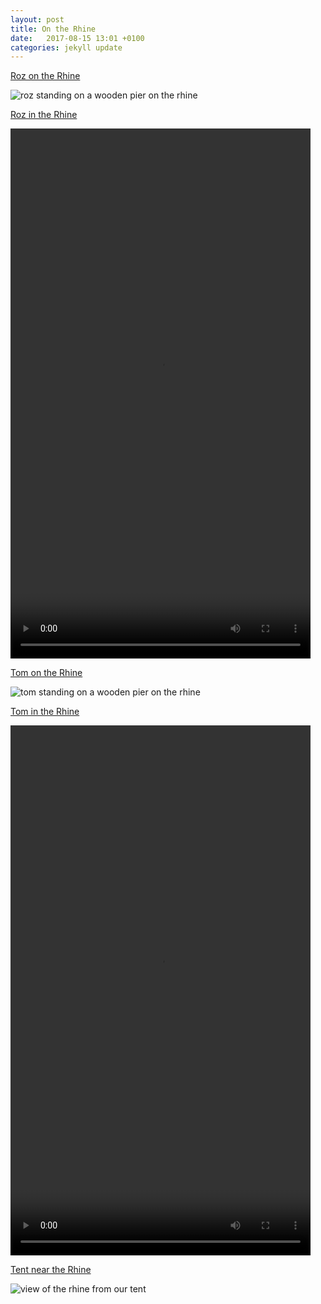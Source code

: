 ```yaml
---
layout: post
title: On the Rhine
date:   2017-08-15 13:01 +0100
categories: jekyll update
---
```


[Roz on the Rhine](https://youtu.be/T1urq4Vb0XM?t=45s)

![roz standing on a wooden pier on the rhine](https://github.com/tombye/trexit/raw/gh-pages/assets/images/roz-on-the-rhine.jpg)

[Roz in the Rhine](https://youtu.be/T1urq4Vb0XM?t=45s)

<video src="https://github.com/tombye/trexit/raw/gh-pages/assets/images/roz-in-the-rhine.mp4" controls height="848" width="480" preload="metadata"><a href="https://github.com/tombye/trexit/raw/gh-pages/assets/images/roz-in-the-Rhine.mp4">Download this video</a></video>

[Tom on the Rhine](https://youtu.be/T1urq4Vb0XM?t=45s)

![tom standing on a wooden pier on the rhine](https://github.com/tombye/trexit/raw/gh-pages/assets/images/tom-on-the-rhine.jpg)

[Tom in the Rhine](https://youtu.be/T1urq4Vb0XM?t=45s)

<video src="https://github.com/tombye/trexit/raw/gh-pages/assets/images/tom-in-the-rhine.mp4" controls height="848" width="480" preload="metadata"><a href="https://github.com/tombye/trexit/raw/gh-pages/assets/images/tom-in-the-rhine.mp4">Download this video</a></video>

[Tent near the Rhine](https://youtu.be/T1urq4Vb0XM?t=45s)

![view of the rhine from our tent](https://github.com/tombye/trexit/raw/gh-pages/assets/images/the-rhine-from-our-tent.jpg)
